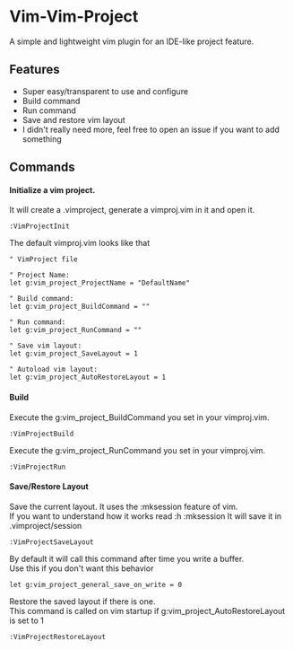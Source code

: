 # Vim-Vim-Project
A simple and lightweight vim plugin for an IDE-like project feature.

## Features

- Super easy/transparent to use and configure
- Build command
- Run command
- Save and restore vim layout
- I didn't really need more, feel free to open an issue if you want to add something

## Commands

#### Initialize a vim project.

It will create a .vimproject, generate a vimproj.vim in it and open it.
```vim
:VimProjectInit
```

The default vimproj.vim looks like that
```vim
" VimProject file

" Project Name:
let g:vim_project_ProjectName = "DefaultName"

" Build command:
let g:vim_project_BuildCommand = ""

" Run command:
let g:vim_project_RunCommand = ""

" Save vim layout:
let g:vim_project_SaveLayout = 1

" Autoload vim layout:
let g:vim_project_AutoRestoreLayout = 1
```

#### Build

Execute the g:vim_project_BuildCommand you set in your vimproj.vim.
```
:VimProjectBuild
```

Execute the g:vim_project_RunCommand you set in your vimproj.vim.
```
:VimProjectRun
```

####  Save/Restore Layout

Save the current layout. It uses the :mksession feature of vim.\
If you want to understand how it works read :h :mksession
It will save it in .vimproject/session
```
:VimProjectSaveLayout
```

By default it will call this command after time you write a buffer.\
Use this if you don't want this behavior
```
let g:vim_project_general_save_on_write = 0
```

Restore the saved layout if there is one.\
This command is called on vim startup if g:vim_project_AutoRestoreLayout is set to 1
```
:VimProjectRestoreLayout
```
